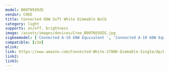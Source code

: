 ```yaml
---
model: B00TN589ZG
vendor: CREE
title: Connected 60W Soft White Dimmable Bulb
category: light
supports: on/off, brightness
image: /assets/images/devices/Cree_B00TN589ZG.jpg
zigbeemodel: ['Connected A-19 60W Equivalent ', 'Connected A-19 60W Equivalent   ']
compatible: [z2m]
mlink: 
link: https://www.amazon.com/Connected-White-2700K-Dimmable-Single/dp/B00TN589ZG
link2: 
link3: 
---
```


